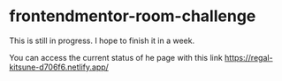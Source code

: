 # frontendmentor-room-challenge
This is still in progress. I hope to finish it in a week.

You can access the current status of he page with this link
https://regal-kitsune-d706f6.netlify.app/
